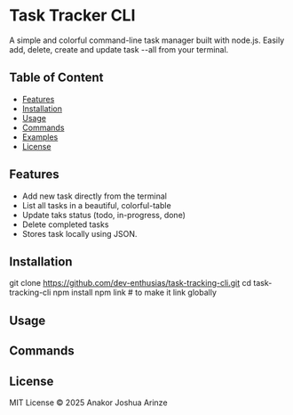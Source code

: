 # Task Tracker CLI

A simple and colorful command-line task manager built with node.js.
Easily add, delete, create and update task --all from your terminal.

## Table of Content

- [Features](#-features)
- [Installation](#-installation)
- [Usage](#-usage)
- [Commands](#-commands)
- [Examples](#-examples)
- [License](#-license)

## Features

- Add new task directly from the terminal
- List all tasks in a beautiful, colorful-table
- Update taks status (todo, in-progress, done)
- Delete completed tasks
- Stores task locally using JSON.

## Installation

git clone https://github.com/dev-enthusias/task-tracking-cli.git
cd task-tracking-cli
npm install
npm link # to make it link globally

## Usage

## Commands

## License

MIT License © 2025 Anakor Joshua Arinze
